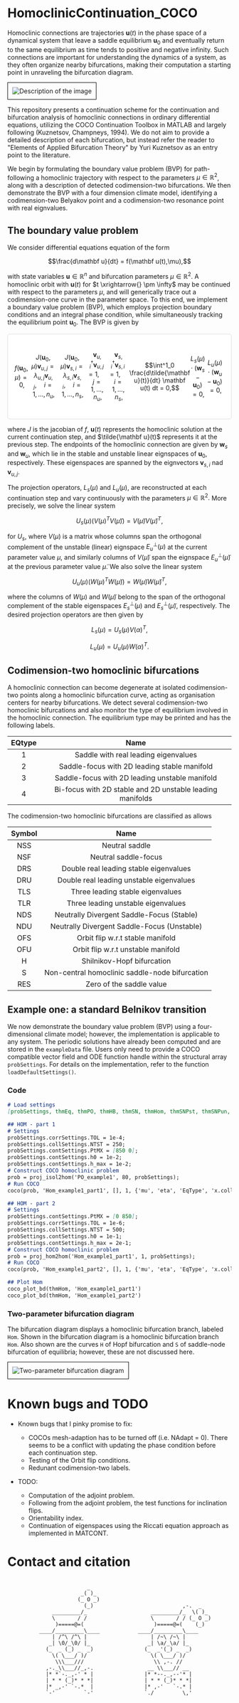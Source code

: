 # HomoclinicContinuation_COCO
Homoclinic connections are trajectories $\mathbf u(t)$ in the phase space of a dynamical system that leave a saddle equilibrium $\mathbf u_0$ and eventually return to the same equilibrium as time tends to positive and negative infinity. Such connections are important for understanding the dynamics of a system, as they often organize nearby bifurcations, making their computation a starting point in unraveling the bifurcation diagram. 

<div style="border: 1px solid black; padding: 10px; display: inline-block;">
  <img src="IntroImages/NormalHomo.png" alt="Description of the image">
</div>

This repository presents a continuation scheme for the continuation and bifurcation analysis of homoclinic connections in ordinary differential equations, utilizing the COCO Continuation Toolbox in MATLAB and largely following (Kuznetsov, Champneys, 1994). We do not aim to provide a detailed description of each bifurcation, but instead refer the reader to "Elements of Applied Bifurcation Theory" by Yuri Kuznetsov as an entry point to the literature. 

We begin by formulating the boundary value problem (BVP) for path-following a homoclinic trajectory with respect to the parameters $\mu\in\mathbb{R}^2$, along with a description of detected codimension-two bifurcations. We then demonstrate the BVP with a four dimension climate model, identifying a codimension-two Belyakov point and a codimension-two resonance point with real eignvalues. 

## The boundary value problem
We consider differential equations equation of the form

$$\frac{d\mathbf u}{dt} = f(\mathbf u(t),\mu),$$

with state variables $\mathbf u \in \mathbb{R}^n$ and bifurcation parameters $\mu \in \mathbb{R}^2$. A homoclinic orbit with $\mathbf u(t)$ for $t \xrightarrow{} \pm \infty$ may be continued with respect to the parameters $\mu$, and will generically trace out a codimension-one curve in the parameter space. To this end, we implement a boundary value problem (BVP), which employs projection boundary conditions and an integral phase condition, while simultaneously tracking the equilibrium point $\mathbf u_0$. The BVP is given by 

<div style="display: flex; justify-content: center; align-items: center; background-color: white; padding: 15px; border: 1px solid #ddd; border-radius: 5px;">
  
$$f(\mathbf u_0,\mu)=0,$$  

$$J(\mathbf u_0, \mu) \mathbf v_{u,j} = \lambda_{u,j}\mathbf v_{u,j}, \quad i = 1,\dots, n_u,$$  

$$J(\mathbf u_0, \mu) \mathbf v_{s,i} = \lambda_{s,i}\mathbf v_{s,i}, \quad i = 1, \dots, n_s,$$  

$$\mathbf v^\dagger_{u,i}\mathbf v_{u,j} = 1, \quad j = 1, \dots, n_u,$$  

$$\mathbf v^\dagger_{s,i}\mathbf v_{s,i} = 1, \quad i = 1, \dots, n_s,$$  

$$\int^1_0 \frac{d\tilde{\mathbf u}(t)}{dt} \mathbf u(t) dt = 0,$$  

$$L_s(\mu) \cdot (\mathbf w_s - \mathbf u_0) = 0,$$  

$$L_u(\mu) \cdot (\mathbf w_u - \mathbf u_0) = 0,$$

</div>

where $J$ is the jacobian of $f$, $\mathbf u(t)$ represents the homoclinic solution at the current continuation step, and $\tilde{\mathbf u}(t)$ represents it at the previous step. The endpoints of the homoclinic connection are given by $\mathbf w_{s}$ and $\mathbf w_{u}$, which lie in the stable and unstable linear eignspaces of $\mathbf u_0$, respectively. These eigenspaces are spanned by the eignvectors $\mathbf v_{s,i}$ nad $\mathbf v_{u,j}$. 

The projection operators, $L_s(\mu)$ and $L_u(\mu)$, are reconstructed at each continuation step and vary continuously with the parameters $\mu\in\mathbb R^2.$ More precisely, we solve the linear system

$$U_s(\mu)\left(V(\mu)^T V(\tilde{\mu})\right) = V(\tilde{\mu})V(\tilde{\mu})^T,$$

for $U_s$, where $V(\mu)$ is a matrix whose columns span the orthogonal complement of the unstable (linear) eignspace $E_u^\perp(\mu)$ at the current parameter value $\mu$, and similarly columns of $V(\tilde\mu)$ span the eignspace $E_u^\perp(\tilde\mu)$ at the previous parameter value $\tilde\mu$. We also solve the linear system

$$U_u(\mu)\left(W(\mu)^T W(\tilde{\mu})\right) = W(\tilde{\mu})W(\tilde{\mu})^T,$$

where the columns of $W(\mu)$ and $W(\tilde\mu)$ belong to the span of the orthogonal complement of the stable eigenspaces $E_s^\perp(\mu)$ and $E_s^\perp(\tilde\mu)$, respectively. The desired projection operators are then given by 

$$L_s(\mu) = U_s(\mu)V(\alpha)^T,$$

$$L_u(\mu) = U_u(\mu)W(\alpha)^T.$$

## Codimension-two homoclinic bifurcations
A homoclinic connection can become degenerate at isolated codimension-two points along a homoclinic bifurcation curve, acting as organisation centers for nearby bifurcations. We detect several codimension-two homoclinic bifurcations and also monitor the type of equilibrium involved in the homoclinic connection. The equilibrium type may be printed and has the following labels.

<div align="center">
  
| EQtype | Name                                      |
|:-------:|:-----------------------------------------:|
| 1     | Saddle with real leading eigenvalues                            |
| 2     | Saddle-focus with 2D leading stable manifold                      |
| 3     | Saddle-focus with 2D leading unstable manifold    |
| 4     | Bi-focus with 2D stable and 2D unstable leading manifolds |
  
</div>

The codimension-two homoclinic bifurcations are classified as allows

<div align="center">
  
| Symbol  | Name                                      |
|:-------:|:-----------------------------------------:|
| NSS     | Neutral saddle                            |
| NSF     | Neutral saddle-focus                      |
| DRS     | Double real leading stable eigenvalues    |
| DRU     | Double real leading unstable eigenvalues  |
| TLS     | Three leading stable eigenvalues          |
| TLR     | Three leading unstable eigenvalues        |
| NDS     | Neutrally Divergent Saddle-Focus (Stable) |
| NDU     | Neutrally Divergent Saddle-Focus (Unstable)|
| OFS     | Orbit flip w.r.t stable manifold          |
| OFU     | Orbit flip w.r.t unstable manifold        |
| H       | Shilnikov-Hopf bifurcation                |
| S       | Non-central homoclinic saddle-node bifurcation |
| RES     | Zero of the saddle value                  |

</div>


## Example one: a standard Belnikov transition 
We now demonstrate the boundary value problem (BVP) using a four-dimensional climate model; however, the implementation is applicable to any system. The periodic solutions have already been computed and are stored in the `exampleData` file. Users only need to provide a COCO compatible vector field and ODE function handle within the structural array `probSettings`. For details on the implementation, refer to the function `loadDefaultSettings()`. 

### Code
```markdown
# Load settings
[probSettings, thmEq, thmPO, thmHB, thmSN, thmHom, thmSNPst, thmSNPun, thmPDst] = loadDefaultSettings();

## HOM - part 1
# Settings 
probSettings.corrSettings.TOL = 1e-4;
probSettings.collSettings.NTST = 250;
probSettings.contSettings.PtMX = [850 0];
probSettings.contSettings.h0 = 1e-2;
probSettings.contSettings.h_max = 1e-2;
# Construct COCO homoclinic problem 
prob = proj_isol2hom('PO_example1', 80, probSettings);
# Run COCO
coco(prob, 'Hom_example1_part1', [], 1, {'mu', 'eta', 'EqType', 'x.coll.err', 'x.coll.err_TF'})

## HOM - part 2
# Settings
probSettings.contSettings.PtMX = [0 850];
probSettings.corrSettings.TOL = 1e-6;
probSettings.collSettings.NTST = 500;
probSettings.contSettings.h0 = 1e-1;
probSettings.contSettings.h_max = 2e-1;
# Construct COCO homoclinic problem 
prob = proj_hom2hom('Hom_example1_part1', 1, probSettings);
# Run COCO
coco(prob, 'Hom_example1_part2', [], 1, {'mu', 'eta', 'EqType', 'x.coll.err', 'x.coll.err_TF'})

## Plot Hom
coco_plot_bd(thmHom, 'Hom_example1_part1')
coco_plot_bd(thmHom, 'Hom_example1_part2')
```

### Two-parameter bifurcation diagram
The bifurcation diagram displays a homoclinic bifurcation branch, labeled `Hom`. Shown in the bifurcation diagram is a homoclinic bifurcation branch `Hom`. Also shown are the curves `H` of Hopf bifurcation and `S` of saddle-node bifurcation of equilibria; however, these are not discussed here.

<div style="border: 1px solid black; padding: 10px; display: inline-block;">
  <img src="IntroImages/BD_example1" alt="Two-parameter bifurcation diagram">
</div>


# Known bugs and TODO

- Known bugs that I pinky promise to fix:
  - COCOs mesh-adaption has to be turned off (i.e. NAdapt = 0). There seems to be a conflict with updating the phase condition before each continuation step.
  - Testing of the Orbit flip conditions. 
  - Redunant codimension-two labels. 
     
- TODO:
  - Computation of the adjoint problem.
  - Following from the adjoint problem, the test functions for inclination flips.
  - Orientability index.
  - Continuation of eigenspaces using the Riccati equation approach as implemented in MATCONT.

# Contact and citation
```

                         _
                       _( )_
                      (_ O _)
                        (_)                            ,-.  _
              _________/_                    _________/_  \( )_
              \       / /                    \       / / (_ O _)
               )=====@=(                      )=====@=(    (_)
          ____/_________\____            ____/_________\____
              | /^\ /^\ |                    | /~\ /~\ |
             _| \0/_\0/ |_                  _| \a/_\a/ |_            
            (_  _ (_) _  _)                (_  _'(_) _  _)
              \( \___/ )/                    \( \___/ )/
               \\\___///                      \\ ,-. //
            ,-._\\___//_,-.                 __ \\___// __
            |* *`-._,-' * |                |* *--._,--'* |
            | * * (_)* * *|                | * * (_)* * *|
            |* _,-' `-.*  |                |* ,-'   `-.* |
            `-'         `-'                `./         \,'
       


```
